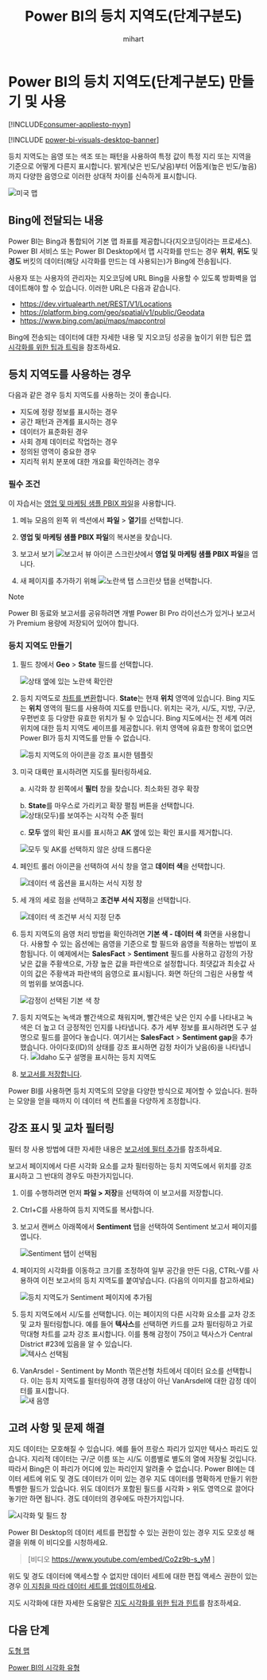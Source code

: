 ﻿---
title: Power BI의 등치 지역도(단계구분도)
description: Power BI에서 등치 지역도(단계구분도)를 만드는 방법에 대한 설명서
author: mihart
ms.reviewer: ''
featuredvideoid: ''
ms.service: powerbi
ms.subservice: powerbi-desktop
ms.topic: conceptual
ms.date: 12/05/2019
ms.author: rien
LocalizationGroup: Visualizations
ms.openlocfilehash: ba344d66f967d502d9de8adef7defcae434fb3ef
ms.sourcegitcommit: a199dda2ab50184ce25f7c9a01e7ada382a88d2c
ms.translationtype: HT
ms.contentlocale: ko-KR
ms.lasthandoff: 05/06/2020
ms.locfileid: "82865463"
---
# <a name="create-and-use-filled-maps-choropleth-maps-in-power-bi"></a>Power BI의 등치 지역도(단계구분도) 만들기 및 사용

[!INCLUDE[consumer-appliesto-nyyn](../includes/consumer-appliesto-nyyn.md)]

[!INCLUDE [power-bi-visuals-desktop-banner](../includes/power-bi-visuals-desktop-banner.md)]

등치 지역도는 음영 또는 색조 또는 패턴을 사용하여 특정 값이 특정 지리 또는 지역을 기준으로 어떻게 다른지 표시합니다.  밝게(낮은 빈도/낮음)부터 어둡게(높은 빈도/높음)까지 다양한 음영으로 이러한 상대적 차이를 신속하게 표시합니다.    

![미국 맵](media/power-bi-visualization-filled-maps-choropleths/large-map.png)

## <a name="what-is-sent-to-bing"></a>Bing에 전달되는 내용
Power BI는 Bing과 통합되어 기본 맵 좌표를 제공합니다(지오코딩이라는 프로세스). Power BI 서비스 또는 Power BI Desktop에서 맵 시각화를 만드는 경우 **위치**, **위도** 및 **경도** 버킷의 데이터(해당 시각화를 만드는 데 사용되는)가 Bing에 전송됩니다.

사용자 또는 사용자의 관리자는 지오코딩에 URL Bing을 사용할 수 있도록 방화벽을 업데이트해야 할 수 있습니다.  이러한 URL은 다음과 같습니다.
- https://dev.virtualearth.net/REST/V1/Locations    
- https://platform.bing.com/geo/spatial/v1/public/Geodata    
- https://www.bing.com/api/maps/mapcontrol

Bing에 전송되는 데이터에 대한 자세한 내용 및 지오코딩 성공을 높이기 위한 팁은 [맵 시각화를 위한 팁과 트릭](power-bi-map-tips-and-tricks.md)을 참조하세요.

## <a name="when-to-use-a-filled-map"></a>등치 지역도를 사용하는 경우
다음과 같은 경우 등치 지역도를 사용하는 것이 좋습니다.

* 지도에 정량 정보를 표시하는 경우
* 공간 패턴과 관계를 표시하는 경우
* 데이터가 표준화된 경우
* 사회 경제 데이터로 작업하는 경우
* 정의된 영역이 중요한 경우
* 지리적 위치 분포에 대한 개요를 확인하려는 경우

### <a name="prerequisites"></a>필수 조건
이 자습서는 [영업 및 마케팅 샘플 PBIX 파일](https://download.microsoft.com/download/9/7/6/9767913A-29DB-40CF-8944-9AC2BC940C53/Sales%20and%20Marketing%20Sample%20PBIX.pbix)을 사용합니다.
1. 메뉴 모음의 왼쪽 위 섹션에서 **파일** > **열기**를 선택합니다.
   
2. **영업 및 마케팅 샘플 PBIX 파일**의 복사본을 찾습니다.

1. 보고서 보기 ![보고서 뷰 아이콘 스크린샷](media/power-bi-visualization-kpi/power-bi-report-view.png)에서 **영업 및 마케팅 샘플 PBIX 파일**을 엽니다.

1. 새 페이지를 추가하기 위해 ![노란색 탭 스크린샷](media/power-bi-visualization-kpi/power-bi-yellow-tab.png) 탭을 선택합니다.

> [!NOTE]
> Power BI 동료와 보고서를 공유하려면 개별 Power BI Pro 라이선스가 있거나 보고서가 Premium 용량에 저장되어 있어야 합니다.    

### <a name="create-a-filled-map"></a>등치 지역도 만들기
1. 필드 창에서 **Geo** \> **State** 필드를 선택합니다.    

   ![상태 옆에 있는 노란색 확인란](media/power-bi-visualization-filled-maps-choropleths/power-bi-state.png)
2. 등치 지역도로 [차트를 변환](power-bi-report-change-visualization-type.md)합니다. **State**는 현재 **위치** 영역에 있습니다. Bing 지도는 **위치** 영역의 필드를 사용하여 지도를 만듭니다.  위치는 국가, 시/도, 지방, 구/군, 우편번호 등 다양한 유효한 위치가 될 수 있습니다. Bing 지도에서는 전 세계 여러 위치에 대한 등치 지역도 셰이프를 제공합니다. 위치 영역에 유효한 항목이 없으면 Power BI가 등치 지역도를 만들 수 없습니다.  

   ![등치 지역도의 아이콘을 강조 표시한 템플릿](media/power-bi-visualization-filled-maps-choropleths/img003.png)
3. 미국 대륙만 표시하려면 지도를 필터링하세요.

   a.  시각화 창 왼쪽에서 **필터** 창을 찾습니다. 최소화된 경우 확장

   b.  **State**를 마우스로 가리키고 확장 펼침 버튼을 선택합니다.  
   ![상태(모두)를 보여주는 시각적 수준 필터](media/power-bi-visualization-filled-maps-choropleths/img004.png)

   c.  **모두** 옆의 확인 표시를 표시하고 **AK** 옆에 있는 확인 표시를 제거합니다.

   ![모두 및 AK를 선택하지 않은 상태 드롭다운](media/power-bi-visualization-filled-maps-choropleths/img005.png)
4. 페인트 롤러 아이콘을 선택하여 서식 창을 열고 **데이터 색**을 선택합니다.

    ![데이터 색 옵션을 표시하는 서식 지정 창](media/power-bi-visualization-filled-maps-choropleths/power-bi-colors-data.png)

5. 세 개의 세로 점을 선택하고 **조건부 서식 지정**을 선택합니다.

    ![데이터 색 조건부 서식 지정 단추](media/power-bi-visualization-filled-maps-choropleths/power-bi-conditional.png)

6. 등치 지역도의 음영 처리 방법을 확인하려면 **기본 색 - 데이터 색** 화면을 사용합니다. 사용할 수 있는 옵션에는 음영을 기준으로 할 필드와 음영을 적용하는 방법이 포함됩니다. 이 예제에서는 **SalesFact** > **Sentiment** 필드를 사용하고 감정의 가장 낮은 값을 주황색으로, 가장 높은 값을 파란색으로 설정합니다. 최댓값과 최솟값 사이의 값은 주황색과 파란색의 음영으로 표시됩니다. 화면 하단의 그림은 사용할 색의 범위를 보여줍니다.  

    ![감정이 선택된 기본 색 창](media/power-bi-visualization-filled-maps-choropleths/power-bi-sentiment-field.png)

7. 등치 지역도는 녹색과 빨간색으로 채워지며, 빨간색은 낮은 인지 수를 나타내고 녹색은 더 높고 더 긍정적인 인지를 나타냅니다.  추가 세부 정보를 표시하려면 도구 설명으로 필드를 끌어다 놓습니다.  여기서는 **SalesFact** > **Sentiment gap**을 추가했습니다. 아이다호(ID)의 상태를 강조 표시하면 감정 차이가 낮음(6)을 나타냅니다.
   ![Idaho 도구 설명을 표시하는 등치 지역도](media/power-bi-visualization-filled-maps-choropleths/power-bi-idaho-filled-map.png)

10. [보고서를 저장합니다](../service-report-save.md).

Power BI를 사용하면 등치 지역도의 모양을 다양한 방식으로 제어할 수 있습니다. 원하는 모양을 얻을 때까지 이 데이터 색 컨트롤을 다양하게 조정합니다. 

## <a name="highlighting-and-cross-filtering"></a>강조 표시 및 교차 필터링
필터 창 사용 방법에 대한 자세한 내용은 [보고서에 필터 추가](../power-bi-report-add-filter.md)를 참조하세요.

보고서 페이지에서 다른 시각화 요소를 교차 필터링하는 등치 지역도에서 위치를 강조 표시하고 그 반대의 경우도 마찬가지입니다.

1. 이를 수행하려면 먼저 **파일 > 저장**을 선택하여 이 보고서를 저장합니다. 

2. Ctrl+C를 사용하여 등치 지역도를 복사합니다.

3. 보고서 캔버스 아래쪽에서 **Sentiment** 탭을 선택하여 Sentiment 보고서 페이지를 엽니다.

    ![Sentiment 탭이 선택됨](media/power-bi-visualization-filled-maps-choropleths/power-bi-sentiment-tab.png)

4. 페이지의 시각화를 이동하고 크기를 조정하여 일부 공간을 만든 다음, CTRL-V를 사용하여 이전 보고서의 등치 지역도를 붙여넣습니다. (다음의 이미지를 참고하세요)

   ![등치 지역도가 Sentiment 페이지에 추가됨](media/power-bi-visualization-filled-maps-choropleths/power-bi-map.png)

5. 등치 지역도에서 시/도를 선택합니다.  이는 페이지의 다른 시각화 요소를 교차 강조 및 교차 필터링합니다. 예를 들어 **텍사스**를 선택하면 카드를 교차 필터링하고 가로 막대형 차트를 교차 강조 표시합니다. 이를 통해 감정이 75이고 텍사스가 Central District #23에 있음을 알 수 있습니다.   
   ![텍사스 선택됨](media/power-bi-visualization-filled-maps-choropleths/power-bi-filter.png)
2. VanArsdel - Sentiment by Month 꺾은선형 차트에서 데이터 요소를 선택합니다. 이는 등치 지역도를 필터링하여 경쟁 대상이 아닌 VanArsdel에 대한 감정 데이터를 표시합니다.  
   ![새 음영](media/power-bi-visualization-filled-maps-choropleths/power-bi-vanarsdel.png)

## <a name="considerations-and-troubleshooting"></a>고려 사항 및 문제 해결
지도 데이터는 모호해질 수 있습니다.  예를 들어 프랑스 파리가 있지만 텍사스 파리도 있습니다. 지리적 데이터는 구/군 이름 또는 시/도 이름별로 별도의 열에 저장될 것입니다. 따라서 Bing은 이 파리가 어디에 있는 파리인지 알려줄 수 없습니다. Power BI에는 데이터 세트에 위도 및 경도 데이터가 이미 있는 경우 지도 데이터를 명확하게 만들기 위한 특별한 필드가 있습니다. 위도 데이터가 포함된 필드를 시각화 \> 위도 영역으로 끌어다 놓기만 하면 됩니다.  경도 데이터의 경우에도 마찬가지입니다.    

![시각화 및 필드 창](media/power-bi-visualization-filled-maps-choropleths/pbi-latitude.png)

Power BI Desktop의 데이터 세트를 편집할 수 있는 권한이 있는 경우 지도 모호성 해결을 위해 이 비디오를 시청하세요.

> [비디오 https://www.youtube.com/embed/Co2z9b-s_yM ]

위도 및 경도 데이터에 액세스할 수 없지만 데이터 세트에 대한 편집 액세스 권한이 있는 경우 [이 지침을 따라 데이터 세트를 업데이트하세요](https://support.office.com/article/Maps-in-Power-View-8A9B2AF3-A055-4131-A327-85CC835271F7).

지도 시각화에 대한 자세한 도움말은 [지도 시각화를 위한 팁과 힌트](../power-bi-map-tips-and-tricks.md)를 참조하세요.

## <a name="next-steps"></a>다음 단계

[도형 맵](desktop-shape-map.md)

[Power BI의 시각화 유형](power-bi-visualization-types-for-reports-and-q-and-a.md)
